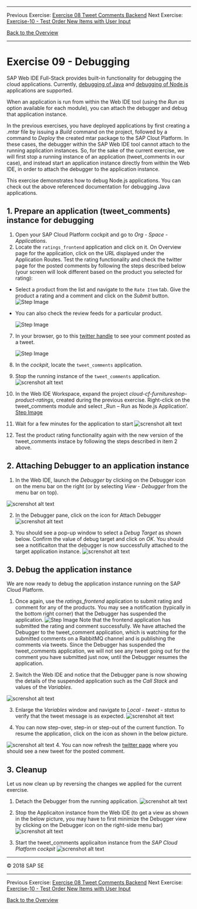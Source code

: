 - - - -
Previous Exercise: [Exercise 08 Tweet Comments Backend](../Exercise-08-Tweet-Comments-Backend) Next Exercise: [Exercise-10 - Test Order New Items with User Input](../Exercise-10-Test-Order-New-Items-with-User-Input)

[Back to the Overview](../README.md)
- - - -

# Exercise 09 - Debugging

SAP Web IDE Full-Stack provides built-in functionality for debugging the cloud applications. Currently, [debugging of Java](https://help.sap.com/viewer/825270ffffe74d9f988a0f0066ad59f0/CF/en-US/a0f95901ab6c46a0b16c92eb313c6b08.html?q=debugging) and [debugging of Node.js](https://help.sap.com/viewer/825270ffffe74d9f988a0f0066ad59f0/CF/en-US/af6cc561014f4763837be143a4173a0a.html?q=debugging) applications are supported.

When an application is run from within the Web IDE tool (using the _Run as_ option available for each module), you can attach the debugger and debug that application instance.

In the previous exercises, you have deployed applications by first creating a _.mtar_ file by issuing a _Build_ command on the project, followed by a command to _Deploy_ the created mtar package to the SAP Clout Platform. In these cases, the debugger within the SAP Web IDE tool cannot attach to the running application instances. So, for the sake of the current exercise, we will first stop a running instance of an application (tweet_comments in our case), and instead start an application instance directly from within the Web IDE, in order to attach the debugger to the application instance.

This exercise demonstrates how to debug Node.js applications.  You can check out the above referenced documentation for debugging Java applications.

## 1. Prepare an application (tweet_comments) instance for debugging
1. Open your SAP Cloud Platform cockpit and go to _Org - Space - Applications_.
2. Locate the `ratings_frontend` application and click on it. On Overview page for the application, click on the URL displayed under the Application Routes. Test the rating functionality and check the twitter page for the posted comments by following the steps described below (your screen will look different based on the product you selected for rating):
- Select a product from the list and navigate to the `Rate Item` tab. Give the product a rating and a comment and click on the _Submit_ button. 
   ![Step Image](images/Exercise8_5-6_provide_rating.png)

 - You can also check the review feeds for a particular product.

   ![Step Image](images/Exercise8_5-6_check_comments.png)

7. In your browser, go to this [twitter handle](https://twitter.com/sapfurnishop) to see your comment posted as a tweet.

   ![Step Image](images/Exercise8_5-7_review_tweet.png)

3. In the _cockpit_, locate the `tweet_comments` application.
4. Stop the running instance of the `tweet_comments` application.
![screnshot alt text](images/Stop_tweet_comments.jpg)
5. In the Web IDE Workspace, expand the project _cloud-cf-furnitureshop-product-ratings_, created during the previous exercise. Right-click on the tweet_comments module and select  _Run – Run as Node.js Application’.
[Step Image](images/Run_as_NodejsApp.jpg)
6. Wait for a few minutes for the application to start
![screnshot alt text](images/RunningApp_in_WebIDE.jpg)
7. Test the product rating functionality again with the new version of the tweet_comments instace by following the steps described in item 2 above.

## 2. Attaching Debugger to an application instance
1.	In the Web IDE, launch the _Debugger_ by clicking on the Debugger icon on the menu bar on the right (or by selecting _View - Debugger_ from the menu bar on top).


![screnshot alt text](images/Debugger_icon.jpg)

2.	In the Debugger pane, click on the icon for Attach Debugger
![screnshot alt text](images/Attach_Debugger.jpg)

3.	You should see a pop-up window to select a _Debug Target_ as shown below. Confirm the value of debug target and click on _OK_. You should see a notificaiton that the debugger is now successfully attached to the target application instance.
![screnshot alt text](images/Select_Debug_Target.jpg)	

## 3. Debug the application instance
We are now ready to debug the application instance running on the SAP Cloud Platform.
1.	Once again, use the _ratings_frontend_ application to submit rating and comment for any of the products.  You may see a notification (typically in the bottom right corner) that the Debugger has suspended the application.
  ![Step Image](images/Exercise8_5-6_provide_rating.png)
    Note that the frontend application has submitted the rating and comment successfully. We have attached the Debugger to the tweet_comment application, which is watching for the submitted comments on a RabbitMQ channel and is publishing the comments via tweets. Since the Debugger has suspended the tweet_comments application, we will not see any tweet going out for the comment you have submitted just now, until the Debugger resumes the application.

2.	Switch the Web IDE and notice that the Debugger pane is now showing the details of the suspended application such as the _Call Stack_ and values of the _Variables_.

  ![screnshot alt text](images/Debugger_View.jpg)

3.	Enlarge the _Variables_ window and navigate to _Local - tweet - status_ to verify that the tweet message is as expected.
  ![screnshot alt text](images/Variables_View.jpg)

3.	You can now step-over, step-in or step-out of the current function. To resume the application, click on the icon as shown in the below picture.
  
![screnshot alt text](images/Resume_Application.jpg)
4. You can now refresh the [twitter page](https://twitter.com/sapfurnishop) where you should see a new tweet for the posted comment. 

## 3. Cleanup
Let us now clean up by reversing the changes we applied for the current exercise.
1.	Detach the Debugger from the running application.
![screnshot alt text](images/Detach_Debugger.jpg)

2. Stop the Applicaiton instance from the Web IDE (to get a view as shown in the below picture, you may have to first minimize the Debugger view by clicking on the Debugger icon on the right-side menu bar)
![screnshot alt text](images/Stop_Application.jpg)

2. Start the tweet_comments applicaiton instance from the _SAP Cloud Platform cockpit_
![screnshot alt text](images/Start_tweet_comments_app.jpg)
- - - -
© 2018 SAP SE
- - - -
Previous Exercise: [Exercise 08 Tweet Comments Backend](../Exercise-08-Tweet-Comments-Backend) Next Exercise: [Exercise-10 - Test Order New Items with User Input](../Exercise-10-Test-Order-New-Items-with-User-Input)

[Back to the Overview](../README.md)
